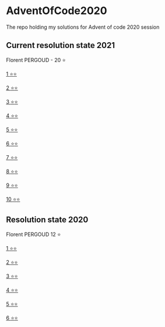 # AdventOfCode2020

The repo holding my solutions for Advent of code 2020 session

## Current resolution state 2021

Florent PERGOUD - 20 :star:

[1 :star::star:](src/2021/Day%201)

[2 :star::star:](src/2021/Day%202)

[3 :star::star:](src/2021/Day%203)

[4 :star::star:](src/2021/Day%204)

[5 :star::star:](src/2021/Day%205)

[6 :star::star:](src/2021/Day%206)

[7 :star::star:](src/2021/Day%207)

[8 :star::star:](src/2021/Day%208)

[9 :star::star:](src/2021/Day%209)

[10 :star::star:](src/2021/Day%2010)

## Resolution state 2020

Florent PERGOUD 12 :star:

[1 :star::star:](src/2020/Day%201)

[2 :star::star:](src/2020/Day%202)

[3 :star::star:](src/2020/Day%203)

[4 :star::star:](src/2020/Day%204)

[5 :star::star:](src/2020/Day5)

[6 :star::star:](src/2020/Day6)
